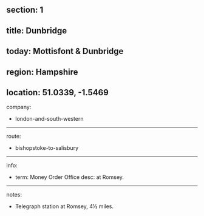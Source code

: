 ﻿section: 1
----
title: Dunbridge
----
today: Mottisfont & Dunbridge
----
region: Hampshire
----
location: 51.0339, -1.5469
----
company:
- london-and-south-western
----
route:
- bishopstoke-to-salisbury
----
info:
- term: Money Order Office
  desc: at Romsey.
----
notes:
- Telegraph station at Romsey, 4½ miles.
